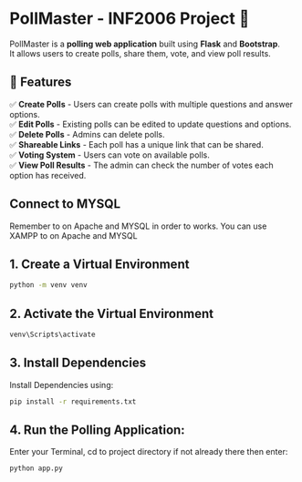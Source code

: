 # PollMaster - INF2006 Project 🎉

PollMaster is a **polling web application** built using **Flask** and **Bootstrap**.  
It allows users to create polls, share them, vote, and view poll results.

## 🚀 Features

✅ **Create Polls** - Users can create polls with multiple questions and answer options.  
✅ **Edit Polls** - Existing polls can be edited to update questions and options.  
✅ **Delete Polls** - Admins can delete polls.  
✅ **Shareable Links** - Each poll has a unique link that can be shared.  
✅ **Voting System** - Users can vote on available polls.  
✅ **View Poll Results** - The admin can check the number of votes each option has received.

## Connect to MYSQL
Remember to on Apache and MYSQL in order to works. 
You can use XAMPP to on Apache and MYSQL

## 1. Create a Virtual Environment
```bash
python -m venv venv
```

## 2. Activate the Virtual Environment
```bash
venv\Scripts\activate
```

## 3. Install Dependencies
Install Dependencies using:
```bash
pip install -r requirements.txt
```

## 4. Run the Polling Application:
Enter your Terminal, cd to project directory if not already there then enter:

```bash
python app.py
```
